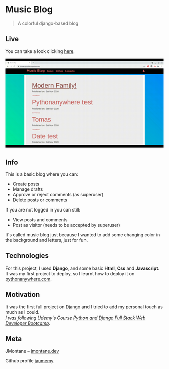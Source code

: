 # Music Blog
> A colorful django-based blog              

## Live
You can take a look clicking [here](https://jaumemy.pythonanywhere.com/).

![](music_blog_gif.gif)


## Info

This is a basic blog where you can:        

* Create posts        
* Manage drafts        
* Approve or reject comments (as superuser)        
* Delete posts or comments        

If you are not logged in you can still:        

* View posts and comments        
* Post as visitor (needs to be accepted by superuser)            
    
It's called music blog just because I wanted to add some changing color in the background and letters, just for fun. 
              
           
## Technologies

For this project, I used **Django**, and some basic **Html**, **Css** and **Javascript**.       
It was my first project to deploy, so I learnt how to deploy it on [pythonanywhere.com](https://www.pythonanywhere.com/).
               
               
                 
## Motivation

It was the first full project on Django and I tried to add my personal touch as much as I could.        
_I was following Udemy's Course [Python and Django Full Stack Web Developer Bootcamp](https://www.udemy.com/share/101WisAEITeFhSTXoJ/)._
                       
                         
## Meta
                  
JMontane – [jmontane.dev](https://www.jmontane.dev)


Github profile [jaumemy](https://github.com/jaumemy/)








